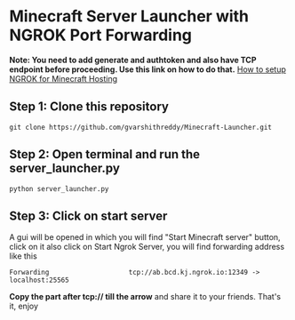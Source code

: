 # Minecraft Server Launcher with NGROK Port Forwarding
**Note: You need to add generate and authtoken and also have TCP endpoint before proceeding. Use this link on how to do that.**
[How to setup NGROK for Minecraft Hosting](https://medium.com/@gvarshithreddy8/how-to-create-ngrok-account-for-minecraft-server-hosting-without-touching-the-router-settings-e62977f801fb)

## Step 1: Clone this repository
```
git clone https://github.com/gvarshithreddy/Minecraft-Launcher.git
```
## Step 2: Open terminal and run the server_launcher.py
```
python server_launcher.py
```
## Step 3: Click on start server
A gui will be opened in which you will find "Start Minecraft server" button, click on it
also click on Start Ngrok Server, you will find forwarding address like this
```
Forwarding                    tcp://ab.bcd.kj.ngrok.io:12349 -> localhost:25565   
```
**Copy the part after tcp:// till the arrow** and share it to your friends. That's it, enjoy
